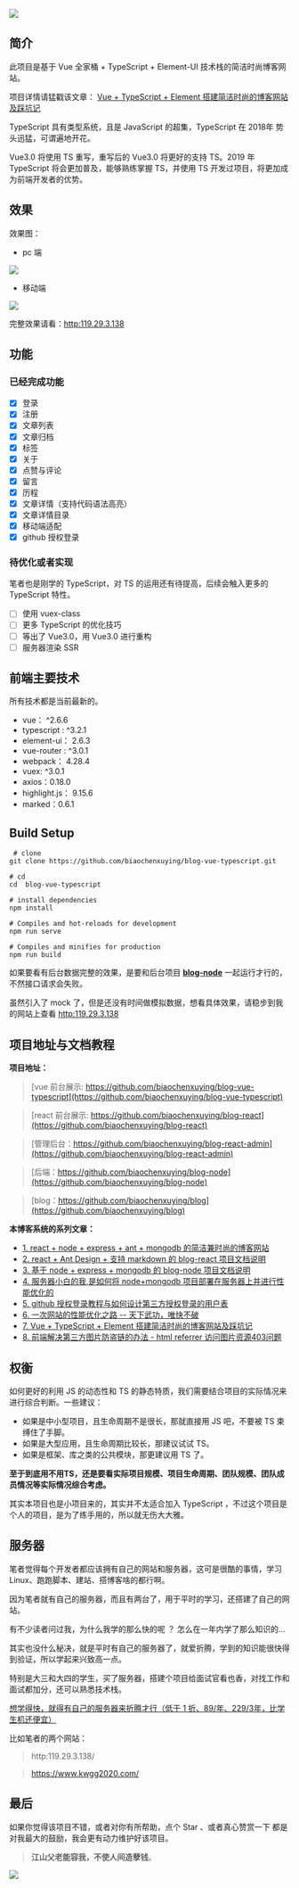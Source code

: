 ![](https://upload-images.jianshu.io/upload_images/12890819-052c33403c8a0157.png?imageMogr2/auto-orient/strip%7CimageView2/2/w/1240)


## 简介

此项目是基于 Vue 全家桶 + TypeScript + Element-UI 技术栈的简洁时尚博客网站。

项目详情请猛戳该文章： [Vue + TypeScript + Element 搭建简洁时尚的博客网站及踩坑记](http:119.29.3.138/articleDetail?article_id=5c9d8ce5f181945ddd6b0ffc)

TypeScript 具有类型系统，且是 JavaScript 的超集，TypeScript 在 2018年 势头迅猛，可谓遍地开花。

Vue3.0 将使用 TS 重写，重写后的 Vue3.0 将更好的支持 TS。2019 年 TypeScript 将会更加普及，能够熟练掌握 TS，并使用 TS 开发过项目，将更加成为前端开发者的优势。


## 效果

效果图：

- pc 端

![](https://upload-images.jianshu.io/upload_images/12890819-9f5f1b384a27c6ff.gif?imageMogr2/auto-orient/strip)


- 移动端

![](https://upload-images.jianshu.io/upload_images/12890819-5370ed6dfbe61051.gif?imageMogr2/auto-orient/strip)


完整效果请看：[http:119.29.3.138](http:119.29.3.138)


## 功能

### 已经完成功能

- [x] 登录  
- [x] 注册  
- [x] 文章列表
- [x] 文章归档
- [x] 标签  
- [x] 关于  
- [x] 点赞与评论
- [x] 留言
- [x] 历程
- [x] 文章详情（支持代码语法高亮）
- [x] 文章详情目录
- [x] 移动端适配
- [x] github 授权登录

### 待优化或者实现

笔者也是刚学的 TypeScript，对 TS 的运用还有待提高，后续会触入更多的 TypeScript 特性。

- [ ] 使用 vuex-class
- [ ] 更多 TypeScript 的优化技巧
- [ ] 等出了 Vue3.0，用 Vue3.0 进行重构
- [ ] 服务器渲染 SSR

## 前端主要技术 

所有技术都是当前最新的。

- vue： ^2.6.6
- typescript : ^3.2.1
- element-ui： 2.6.3
- vue-router : ^3.0.1
- webpack： 4.28.4
- vuex: ^3.0.1
- axios：0.18.0
- highlight.js： 9.15.6
- marked：0.6.1


## Build Setup 

``` 
 # clone
git clone https://github.com/biaochenxuying/blog-vue-typescript.git
```

```
# cd
cd  blog-vue-typescript
```

```
# install dependencies
npm install
```

```
# Compiles and hot-reloads for development
npm run serve
```

```
# Compiles and minifies for production
npm run build
```


如果要看有后台数据完整的效果，是要和后台项目  **[blog-node](https://github.com/biaochenxuying/blog-node)** 一起运行才行的，不然接口请求会失败。

虽然引入了 mock 了，但是还没有时间做模拟数据，想看具体效果，请稳步到我的网站上查看 [http:119.29.3.138](http:119.29.3.138)

## 项目地址与文档教程

**项目地址：**

> [vue 前台展示: https://github.com/biaochenxuying/blog-vue-typescript](https://github.com/biaochenxuying/blog-vue-typescript)

> [react 前台展示: https://github.com/biaochenxuying/blog-react](https://github.com/biaochenxuying/blog-react)

> [管理后台：https://github.com/biaochenxuying/blog-react-admin](https://github.com/biaochenxuying/blog-react-admin)

> [后端：https://github.com/biaochenxuying/blog-node](https://github.com/biaochenxuying/blog-node)

> [blog：https://github.com/biaochenxuying/blog](https://github.com/biaochenxuying/blog)

**本博客系统的系列文章：**

- [1. react + node + express + ant + mongodb 的简洁兼时尚的博客网站](http:119.29.3.138/articleDetail?article_id=5bf57a8f85e0f13af26e579b)
- [2. react + Ant Design + 支持 markdown 的 blog-react 项目文档说明](http:119.29.3.138/articleDetail?article_id=5bf6bb5e85e0f13af26e57b7)
- [3. 基于 node + express + mongodb 的 blog-node 项目文档说明](http:119.29.3.138/articleDetail?article_id=5bf8c57185e0f13af26e7d0d)
- [4. 服务器小白的我,是如何将 node+mongodb 项目部署在服务器上并进行性能优化的](http:119.29.3.138/articleDetail?article_id=5bfa728bb54f044b4f9da240)
- [5. github 授权登录教程与如何设计第三方授权登录的用户表](http:119.29.3.138/articleDetail?article_id=5c7bd34e42b55e2ecc90976d)
- [6. 一次网站的性能优化之路 -- 天下武功，唯快不破](http:119.29.3.138/articleDetail?article_id=5c8ca2d3b87b8a04f1860c9a)
- [7. Vue + TypeScript + Element 搭建简洁时尚的博客网站及踩坑记](http:119.29.3.138/articleDetail?article_id=5c9d8ce5f181945ddd6b0ffc)
- [8. 前端解决第三方图片防盗链的办法 - html referrer 访问图片资源403问题](http:119.29.3.138/articleDetail?article_id=5cfcc6798090bd3c84138a08)


## 权衡

如何更好的利用 JS 的动态性和 TS 的静态特质，我们需要结合项目的实际情况来进行综合判断。一些建议：

* 如果是中小型项目，且生命周期不是很长，那就直接用 JS 吧，不要被 TS 束缚住了手脚。
* 如果是大型应用，且生命周期比较长，那建议试试 TS。
* 如果是框架、库之类的公共模块，那更建议用 TS 了。

**至于到底用不用TS，还是要看实际项目规模、项目生命周期、团队规模、团队成员情况等实际情况综合考虑。**

其实本项目也是小项目来的，其实并不太适合加入 TypeScript ，不过这个项目是个人的项目，是为了练手用的，所以就无伤大大雅。


## 服务器

笔者觉得每个开发者都应该拥有自己的网站和服务器，这可是很酷的事情，学习 Linux、跑跑脚本、建站、搭博客啥的都行啊。

因为笔者就有自己的服务器，而且有两台了，用于平时的学习，还搭建了自己的网站。

有不少读者问过我，为什么我学的那么快的呢 ？ 怎么在一年内学了那么知识的...

其实也没什么秘决，就是平时有自己的服务器了，就爱折腾，学到的知识能很快得到验证，所以学起来兴致高一点。

特别是大三和大四的学生，买了服务器，搭建个项目给面试官看也香，对找工作和面试都加分，还可以熟悉技术栈。

[想学得快，就得有自己的服务器来折腾才行（低于 1 折、89/年、229/3年，比学生机还便宜）](http:119.29.3.138/articleDetail?article_id=5de65dd90283dc742f8f633a)

比如笔者的两个网站：

> http:119.29.3.138/

> https://www.kwgg2020.com/


## 最后


如果你觉得该项目不错，或者对你有所帮助，点个 Star 、或者真心赞赏一下 都是对我最大的鼓励，我会更有动力维护好该项目。

> **江山父老能容我，不使人间造孽钱**。

![](https://upload-images.jianshu.io/upload_images/12890819-ffab7bd24d08c00d.jpeg?imageMogr2/auto-orient/strip%7CimageView2/2/w/1240)

